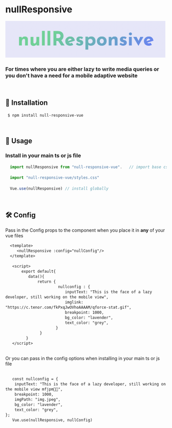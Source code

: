 # nullResponsive

<div align="left">
  <img width="500px" src="https://github.com/Akohjesse/nullResponsive/blob/main/src/assets/logo.png?raw=true">
  <br>
  <h3>For times where you are either lazy to write media queries or you don't have a need for a mobile adaptive website</h3> 
</div>
<br>

## 💾 Installation
```
 $ npm install null-responsive-vue
```
<br>

## 📄 Usage
### Install in your main ts or js file

```jsx
  import nullResponsive from "null-responsive-vue".   // import base css file
  
  import "null-responsive-vue/styles.css"
  
  Vue.use(nullResponsive) // install globally
```
<br>

##  🛠 Config 
Pass in the Config props to the component when you place it in <b>any</b> of your vue files

```vue
  <template>
     <nullResponsive :config="nullConfig"/>
  </template>
   
   <script>
       export default{
          data(){
              return {
                       nullconfig : {
                          inputText: "This is the face of a lazy developer, still working on the mobile view",
                          imglink: "https://c.tenor.com/fkPxqJwOVhoAAAAM/qforce-stat.gif",
                          breakpoint: 1000,
                          bg_color: "lavender",
                          text_color: "grey",
                      }
               }
         }
   </script>
```
<br>
Or you can pass in the config options when installing in your main ts or js file
<br>
  
```vue
       
   const nullconfig = {
    inputText: "This is the face of a lazy developer, still working on the mobile view mfjpm🙏🏽",
    breakpoint: 1000,
    imgPath: "img.jpeg",
    bg_color: "lavender",
    text_color: "grey",
};
   Vue.use(nullResponsive, nullConfig)
   
```

